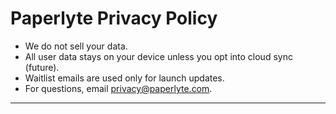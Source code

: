 # Paperlyte Privacy Policy

- We do not sell your data.
- All user data stays on your device unless you opt into cloud sync (future).
- Waitlist emails are used only for launch updates.
- For questions, email privacy@paperlyte.com.

---
